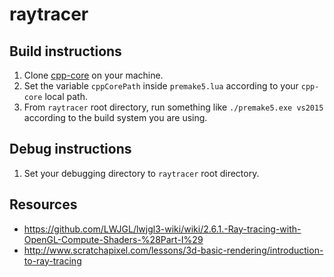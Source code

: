 # raytracer

## Build instructions
1. Clone [cpp-core](https://github.com/Grouflon/cpp-core) on your machine.
2. Set the variable `cppCorePath` inside `premake5.lua` according to your `cpp-core` local path.
3. From `raytracer` root directory, run something like `./premake5.exe vs2015` according to the build system you are using.

## Debug instructions
1. Set your debugging directory to `raytracer` root directory.

## Resources
- https://github.com/LWJGL/lwjgl3-wiki/wiki/2.6.1.-Ray-tracing-with-OpenGL-Compute-Shaders-%28Part-I%29
- http://www.scratchapixel.com/lessons/3d-basic-rendering/introduction-to-ray-tracing
